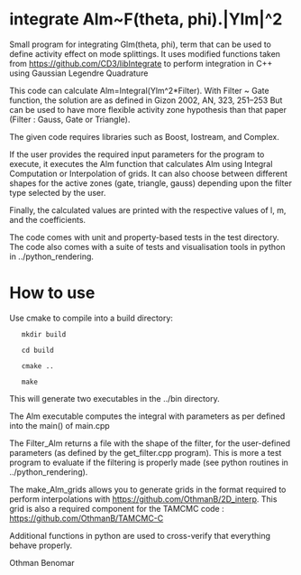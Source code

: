 # integrate Alm~F(theta, phi).|Ylm|^2
Small program for integrating Glm(theta, phi), term that can be used to define activity effect on mode splittings. It uses modified functions taken from https://github.com/CD3/libIntegrate to perform integration in C++ using Gaussian Legendre Quadrature

This code can calculate Alm=Integral(Ylm^2*Filter). With Filter ~ Gate function, the solution are as defined in Gizon 2002, AN, 323, 251–253
But can be used to have more flexible activity zone hypothesis than that paper (Filter : Gauss, Gate or Triangle).

The given code requires libraries such as Boost, Iostream, and Complex. 

If the user provides the required input parameters for the program to execute, it executes the Alm function that calculates Alm using Integral Computation or Interpolation of grids. It can also choose between different shapes for the active zones (gate, triangle, gauss) depending upon the filter type selected by the user. 

Finally, the calculated values are printed with the respective values of l, m, and the coefficients.

The code comes with unit and property-based tests in the test directory.
The code also comes with a suite of tests and visualisation tools in python in ../python_rendering.

# How to use
Use cmake to compile into a build directory:

       mkdir build
       
       cd build
       
       cmake ..
       
       make

This will generate two executables in the ../bin directory.

The Alm executable computes the integral with parameters as per defined into the main() of main.cpp 

The Filter_Alm returns a file with the shape of the filter, for the user-defined parameters (as defined by the get_filter.cpp program). This is more a test program to evaluate if the filtering is properly made (see python routines in ../python_rendering).

The make_Alm_grids allows you to generate grids in the format required to perform interpolations with https://github.com/OthmanB/2D_interp. This grid is also a required component for the TAMCMC code : https://github.com/OthmanB/TAMCMC-C

Additional functions in python are used to cross-verify that everything behave properly. 

Othman Benomar

